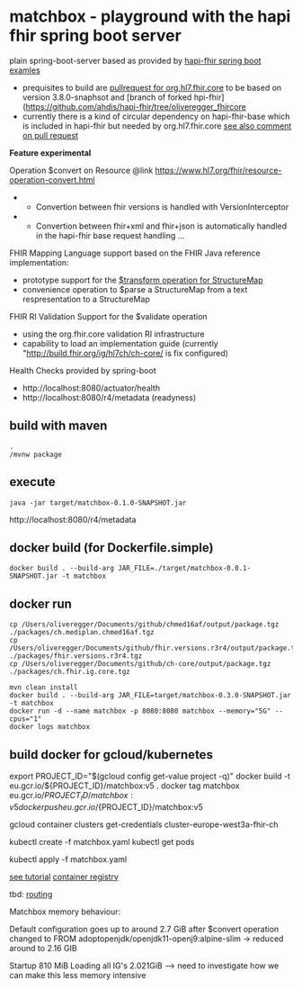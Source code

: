 # matchbox - playground with the hapi fhir spring boot server

plain spring-boot-server based as provided by [hapi-fhir spring boot examles](https://github.com/jamesagnew/hapi-fhir/tree/master/hapi-fhir-spring-boot)
* prequisites to build are [pullrequest for org.hl7.fhir.core](https://github.com/hapifhir/org.hl7.fhir.core/pull/11) to be based on version 3.8.0-snaphsot and [branch of forked hpi-fhir](https://github.com/ahdis/hapi-fhir/tree/oliveregger_fhircore
* currently there is a kind of circular dependency on hapi-fhir-base which is included in hapi-fhir but needed by org.hl7.fhir.core [see also comment on pull request](https://github.com/hapifhir/org.hl7.fhir.core/pull/11)

**Feature experimental**

 Operation $convert on Resource @link https://www.hl7.org/fhir/resource-operation-convert.html
 * - Convertion between fhir versions is handled with VersionInterceptor 
 * - Convertion between fhir+xml and fhir+json is automatically handled in the hapi-fhir base request handling ...

FHIR Mapping Language support based on the FHIR Java reference implementation:
* prototype support for the [$transform operation for StructureMap](http://www.hl7.org/fhir/structuremap-operation-transform.html)
* convenience operation to $parse a StructureMap from a text respresentation to a StructureMap

FHIR RI Validation Support for the $validate operation
* using the org.fhir.core validation RI infrastructure
* capability to load an implementation guide (currently "http://build.fhir.org/ig/hl7ch/ch-core/ is fix configured) 

Health Checks provided by spring-boot
* http://localhost:8080/actuator/health
* http://localhost:8080/r4/metadata (readyness)

## build with maven
```
.
/mvnw package
```

## execute
```
java -jar target/matchbox-0.1.0-SNAPSHOT.jar
```

http://localhost:8080/r4/metadata


## docker build (for Dockerfile.simple)
```
docker build . --build-arg JAR_FILE=./target/matchbox-0.0.1-SNAPSHOT.jar -t matchbox
```

## docker run
```
cp /Users/oliveregger/Documents/github/chmed16af/output/package.tgz ./packages/ch.mediplan.chmed16af.tgz
cp /Users/oliveregger/Documents/github/fhir.versions.r3r4/output/package.tgz ./packages/fhir.versions.r3r4.tgz
cp /Users/oliveregger/Documents/github/ch-core/output/package.tgz ./packages/ch.fhir.ig.core.tgz

mvn clean install
docker build . --build-arg JAR_FILE=target/matchbox-0.3.0-SNAPSHOT.jar -t matchbox
docker run -d --name matchbox -p 8080:8080 matchbox --memory="5G" --cpus="1"
docker logs matchbox
```


## build docker for gcloud/kubernetes

export PROJECT_ID="$(gcloud config get-value project -q)"
docker build -t eu.gcr.io/${PROJECT_ID}/matchbox:v5 .
docker tag matchbox eu.gcr.io/${PROJECT_ID}/matchbox:v5
docker push eu.gcr.io/${PROJECT_ID}/matchbox:v5

gcloud container clusters get-credentials cluster-europe-west3a-fhir-ch

kubectl create -f matchbox.yaml
kubectl get pods

kubectl apply -f matchbox.yaml 

[see tutorial](https://cloud.google.com/kubernetes-engine/docs/tutorials/hello-app?hl=de)
[container registry](https://console.cloud.google.com/gcr/images/fhir-ch?project=fhir-ch&authuser=1&folder&hl=de&organizationId=22040958741)



tbd:
[routing](https://medium.com/google-cloud/kubernetes-routing-internal-services-through-fqdn-d98db92b79d3)



Matchbox memory behaviour:

Default configuration goes up to around 2.7 GiB after $convert operation
changed to FROM adoptopenjdk/openjdk11-openj9:alpine-slim -> reduced around to 2.16 GIB

Startup 810 MiB
Loading all IG's 2.021GiB 
--> need to investigate how we can make this less memory intensive


